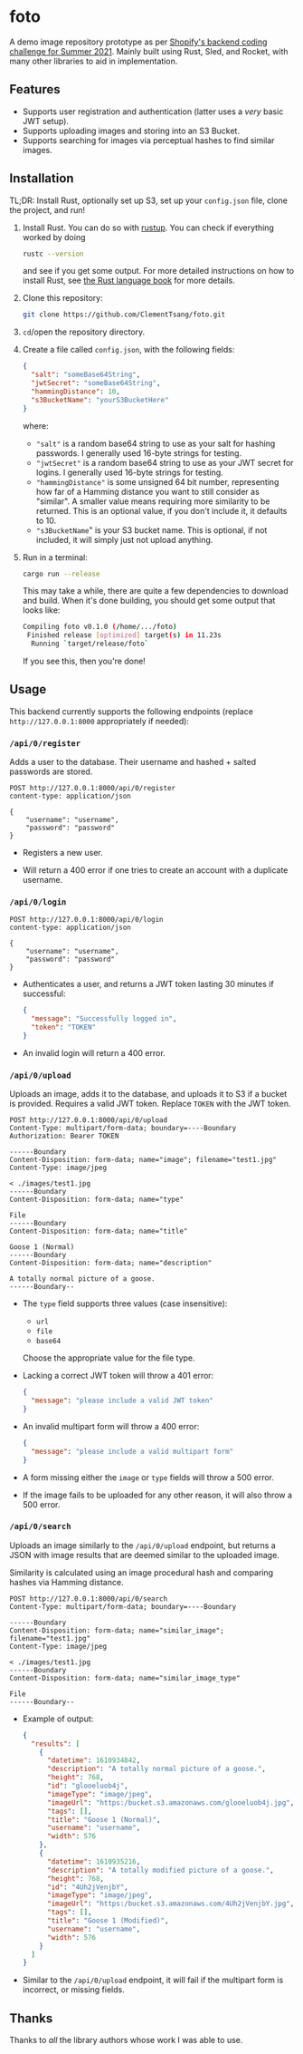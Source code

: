 # foto

A demo image repository prototype as per [Shopify's backend coding challenge for Summer 2021](https://docs.google.com/document/d/1ZKRywXQLZWOqVOHC4JkF3LqdpO3Llpfk_CkZPR8bjak/edit).
Mainly built using Rust, Sled, and Rocket, with many other libraries to aid in implementation.

## Features

- Supports user registration and authentication (latter uses a _very_ basic JWT setup).
- Supports uploading images and storing into an S3 Bucket.
- Supports searching for images via perceptual hashes to find similar images.

## Installation

TL;DR: Install Rust, optionally set up S3, set up your `config.json` file, clone the project, and run!

1. Install Rust. You can do so with [rustup](https://www.rust-lang.org/tools/install). You can check if everything worked by doing

   ```bash
   rustc --version
   ```

   and see if you get some output. For more detailed instructions on how to install Rust, see [the Rust language book](https://doc.rust-lang.org/book/ch01-01-installation.html) for more details.

2. Clone this repository:

   ```bash
   git clone https://github.com/ClementTsang/foto.git
   ```

3. `cd`/open the repository directory.

4. Create a file called `config.json`, with the following fields:

   ```json
   {
     "salt": "someBase64String",
     "jwtSecret": "someBase64String",
     "hammingDistance": 10,
     "s3BucketName": "yourS3BucketHere"
   }
   ```

   where:

   - `"salt"` is a random base64 string to use as your salt for hashing passwords. I generally used 16-byte strings for testing.
   - `"jwtSecret"` is a random base64 string to use as your JWT secret for logins. I generally used 16-byte strings for testing.
   - `"hammingDistance"` is some unsigned 64 bit number, representing how far of a Hamming distance you want to still consider as "similar". A smaller value means requiring more similarity to be returned. This is an optional value, if you don't include it, it defaults to 10.
   - `"s3BucketName`" is your S3 bucket name. This is optional, if not included, it will simply just not upload anything.

5. Run in a terminal:

   ```bash
   cargo run --release
   ```

   This may take a while, there are quite a few dependencies to download and build. When it's done building, you should get some output that looks like:

   ```bash
   Compiling foto v0.1.0 (/home/.../foto)
    Finished release [optimized] target(s) in 11.23s
     Running `target/release/foto`
   ```

   If you see this, then you're done!

## Usage

This backend currently supports the following endpoints (replace `http://127.0.0.1:8000` appropriately if needed):

### `/api/0/register`

Adds a user to the database. Their username and hashed + salted passwords are stored.

```http
POST http://127.0.0.1:8000/api/0/register
content-type: application/json

{
    "username": "username",
    "password": "password"
}
```

- Registers a new user.

- Will return a 400 error if one tries to create an account with a duplicate username.

### `/api/0/login`

```http
POST http://127.0.0.1:8000/api/0/login
content-type: application/json

{
    "username": "username",
    "password": "password"
}
```

- Authenticates a user, and returns a JWT token lasting 30 minutes if successful:

  ```json
  {
    "message": "Successfully logged in",
    "token": "TOKEN"
  }
  ```

- An invalid login will return a 400 error.

### `/api/0/upload`

Uploads an image, adds it to the database, and uploads it to S3 if a bucket is provided. Requires a valid JWT token. Replace `TOKEN` with the JWT token.

```http
POST http://127.0.0.1:8000/api/0/upload
Content-Type: multipart/form-data; boundary=----Boundary
Authorization: Bearer TOKEN

------Boundary
Content-Disposition: form-data; name="image"; filename="test1.jpg"
Content-Type: image/jpeg

< ./images/test1.jpg
------Boundary
Content-Disposition: form-data; name="type"

File
------Boundary
Content-Disposition: form-data; name="title"

Goose 1 (Normal)
------Boundary
Content-Disposition: form-data; name="description"

A totally normal picture of a goose.
------Boundary--
```

- The `type` field supports three values (case insensitive):

  - `url`
  - `file`
  - `base64`

  Choose the appropriate value for the file type.

- Lacking a correct JWT token will throw a 401 error:

  ```json
  {
    "message": "please include a valid JWT token"
  }
  ```

- An invalid multipart form will throw a 400 error:

  ```json
  {
    "message": "please include a valid multipart form"
  }
  ```

- A form missing either the `image` or `type` fields will throw a 500 error.

- If the image fails to be uploaded for any other reason, it will also throw a 500 error.

### `/api/0/search`

Uploads an image similarly to the `/api/0/upload` endpoint, but returns a JSON with image results that are deemed similar to the uploaded image.

Similarity is calculated using an image procedural hash and comparing hashes via Hamming distance.

```http
POST http://127.0.0.1:8000/api/0/search
Content-Type: multipart/form-data; boundary=----Boundary

------Boundary
Content-Disposition: form-data; name="similar_image"; filename="test1.jpg"
Content-Type: image/jpeg

< ./images/test1.jpg
------Boundary
Content-Disposition: form-data; name="similar_image_type"

File
------Boundary--
```

- Example of output:

  ```json
  {
    "results": [
      {
        "datetime": 1610934842,
        "description": "A totally normal picture of a goose.",
        "height": 768,
        "id": "glooeluob4j",
        "imageType": "image/jpeg",
        "imageUrl": "https:/bucket.s3.amazonaws.com/glooeluob4j.jpg",
        "tags": [],
        "title": "Goose 1 (Normal)",
        "username": "username",
        "width": 576
      },
      {
        "datetime": 1610935216,
        "description": "A totally modified picture of a goose.",
        "height": 768,
        "id": "4Uh2jVenjbY",
        "imageType": "image/jpeg",
        "imageUrl": "https:/bucket.s3.amazonaws.com/4Uh2jVenjbY.jpg",
        "tags": [],
        "title": "Goose 1 (Modified)",
        "username": "username",
        "width": 576
      }
    ]
  }
  ```

- Similar to the `/api/0/upload` endpoint, it will fail if the multipart form is incorrect, or missing fields.

## Thanks

Thanks to _all_ the library authors whose work I was able to use.
